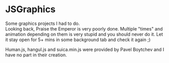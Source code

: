# JSGraphics

Some graphics projects I had to do. <br>
Looking back, Praise the Emperor is very poorly done. Multiple "times" and animation depending on them is very stupid and you should never do it. Let it stay open for 5+ mins in some background tab and check it again ;) <br>


Human.js, hangul.js and suica.min.js were provided by Pavel Boytchev and I have no part in their creation.